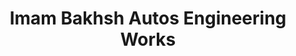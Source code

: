 ---
title: "Imam Bakhsh Autos Engineering Works"
url: /karachi/imam-bakhsh-autos-engineering-works/
shop: general
---